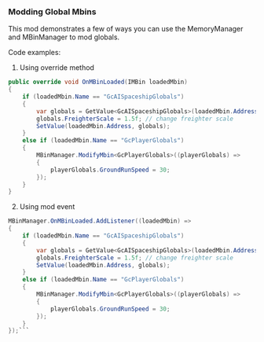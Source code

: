 ### Modding Global Mbins
This mod demonstrates a few of ways you can use the MemoryManager and MBinManager to mod globals.


Code examples:
1. Using override method
```cs
public override void OnMBinLoaded(IMBin loadedMbin)
{
    if (loadedMbin.Name == "GcAISpaceshipGlobals")
    {
        var globals = GetValue<GcAISpaceshipGlobals>(loadedMbin.Address);
        globals.FreighterScale = 1.5f; // change freighter scale
        SetValue(loadedMbin.Address, globals);
    }
    else if (loadedMbin.Name == "GcPlayerGlobals")
    {
        MBinManager.ModifyMbin<GcPlayerGlobals>((playerGlobals) =>
        {
            playerGlobals.GroundRunSpeed = 30;
        });
    }
}
```
2. Using mod event
```cs
MBinManager.OnMBinLoaded.AddListener((loadedMbin) =>
{
    if (loadedMbin.Name == "GcAISpaceshipGlobals")
    {
        var globals = GetValue<GcAISpaceshipGlobals>(loadedMbin.Address);
        globals.FreighterScale = 1.5f; // change freighter scale
        SetValue(loadedMbin.Address, globals);
    }
    else if (loadedMbin.Name == "GcPlayerGlobals")
    {
        MBinManager.ModifyMbin<GcPlayerGlobals>((playerGlobals) =>
        {
            playerGlobals.GroundRunSpeed = 30;
        });
    }
});```
